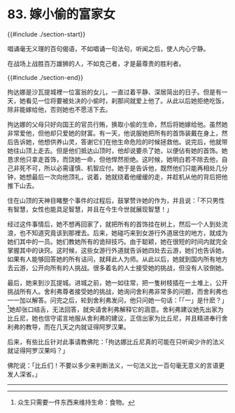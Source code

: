 # 83. 嫁小偷的富家女
{{#include ./section-start}}

唱诵毫无义理的百句偈语，不如唱诵一句法句，听闻之后，使人内心宁静。



在战场上战胜百万雄狮的人，不如克己者，才是最尊贵的胜利者。

{{#include ./section-end}}

拘达娜是沙瓦提城裡一位富翁的女儿，一直过着平静、深居简出的日子。但是有一天，她看见一位将要被处决的小偷时，刹那间就爱上他了。从此以后她拒绝吃饭，除非能嫁给他，否则她也不愿活下去。

拘达娜的父母只好向国王的官员行贿，换取小偷的生命，然后将她嫁给他。虽然她非常爱他，但他却只爱她的财富。有一天，他说服她把所有的首饰装戴在身上，然后告诉她，他想供养山灵，答谢它们在他生命危险的时候拯救他。说完后，他就带她往山顶上走去。但是他们抵达山顶时，他却说要杀了她，以便佔有她的首饰。她恳求他只拿走首饰，而饶她一命，但他悍然拒绝。这时候，她明白若不除去他，自己非死不可，所以必需谨慎、机智应付。她于是告诉他，既然他们只能再相处几分钟，她想最后一次向他顶礼，说着，她就绕着他缓缓的走，并趁机从他的背后把他推下山去。

住在山顶的天神目睹整个事件的过程后，鼓掌赞许她的作为，并且说：「不只男性有智慧，女性也能具足智慧，并且在今生今世就展现智慧！」

经过这件事情后，她不想再回家了，就把所有的首饰挂在树上，然后一个人到处流浪，也不知道究竟该到那裡去。后来，她碰巧来到女游行外道居住的地方，就成为她们其中的一员。她们教她所有的诡辩技巧。由于聪颖，她在很短的时间内就完全掌握其中的诀窍。这时候，这些女游行外道就告诉她四处去云游，她们也告诉她，如果有人能够回答她的所有诘问，就拜此人为师。从此以后，她就到国内所有地方去云游，公开向所有的人挑战。很多着名的人士接受她的挑战，但没有人驳倒她。

最后，她来到沙瓦提城。进城之前，她一如往常，把一隻树枝插在一土堆上，公开挑战所有人。舍利弗尊者接受她的挑战，她询问舍利弗非常多的问题，而舍利弗也一一加以解答。问完之后，轮到舍利弗发问，他只问她一句话：「「一」是什麽？」[^1]她却张口结舌，无法回答，就央请舍利弗解释它的涵意。舍利弗建议她先出家为比丘尼，她也信守诺言地服从舍利弗的建议，正信出家为比丘尼，并且精进奉行舍利弗的教导，而在几天之内就证得阿罗汉果。

后来，有些比丘针对此事请教佛陀：「拘达娜比丘尼真的可能在只听闻少许的法义就证得阿罗汉果吗？」

佛陀说：「比丘们！不要以多少来判断法义，一句法义比一百句毫无意义的言语更发人深省。」


---



[^1]: 众生只需要一件东西来维持生命：食物。

